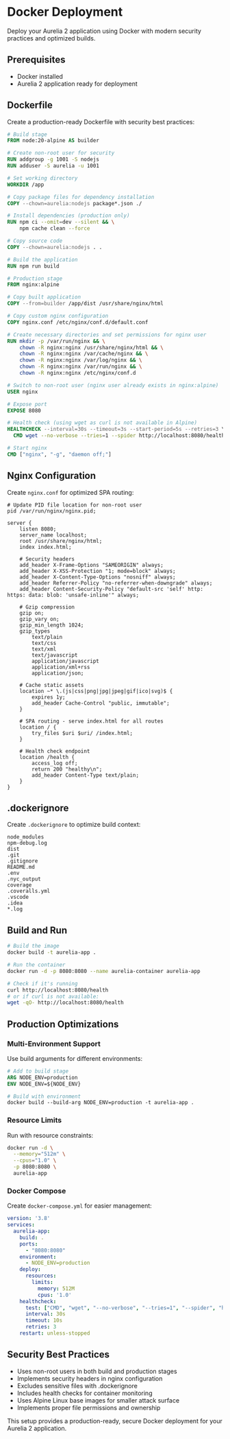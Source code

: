 # Docker Deployment

Deploy your Aurelia 2 application using Docker with modern security practices and optimized builds.

## Prerequisites

- Docker installed
- Aurelia 2 application ready for deployment

## Dockerfile

Create a production-ready Dockerfile with security best practices:

```Dockerfile
# Build stage
FROM node:20-alpine AS builder

# Create non-root user for security
RUN addgroup -g 1001 -S nodejs
RUN adduser -S aurelia -u 1001

# Set working directory
WORKDIR /app

# Copy package files for dependency installation
COPY --chown=aurelia:nodejs package*.json ./

# Install dependencies (production only)
RUN npm ci --omit=dev --silent && \
    npm cache clean --force

# Copy source code
COPY --chown=aurelia:nodejs . .

# Build the application
RUN npm run build

# Production stage
FROM nginx:alpine

# Copy built application
COPY --from=builder /app/dist /usr/share/nginx/html

# Copy custom nginx configuration
COPY nginx.conf /etc/nginx/conf.d/default.conf

# Create necessary directories and set permissions for nginx user
RUN mkdir -p /var/run/nginx && \
    chown -R nginx:nginx /usr/share/nginx/html && \
    chown -R nginx:nginx /var/cache/nginx && \
    chown -R nginx:nginx /var/log/nginx && \
    chown -R nginx:nginx /var/run/nginx && \
    chown -R nginx:nginx /etc/nginx/conf.d

# Switch to non-root user (nginx user already exists in nginx:alpine)
USER nginx

# Expose port
EXPOSE 8080

# Health check (using wget as curl is not available in Alpine)
HEALTHCHECK --interval=30s --timeout=3s --start-period=5s --retries=3 \
  CMD wget --no-verbose --tries=1 --spider http://localhost:8080/health || exit 1

# Start nginx
CMD ["nginx", "-g", "daemon off;"]
```

## Nginx Configuration

Create `nginx.conf` for optimized SPA routing:

```nginx
# Update PID file location for non-root user
pid /var/run/nginx/nginx.pid;

server {
    listen 8080;
    server_name localhost;
    root /usr/share/nginx/html;
    index index.html;

    # Security headers
    add_header X-Frame-Options "SAMEORIGIN" always;
    add_header X-XSS-Protection "1; mode=block" always;
    add_header X-Content-Type-Options "nosniff" always;
    add_header Referrer-Policy "no-referrer-when-downgrade" always;
    add_header Content-Security-Policy "default-src 'self' http: https: data: blob: 'unsafe-inline'" always;

    # Gzip compression
    gzip on;
    gzip_vary on;
    gzip_min_length 1024;
    gzip_types
        text/plain
        text/css
        text/xml
        text/javascript
        application/javascript
        application/xml+rss
        application/json;

    # Cache static assets
    location ~* \.(js|css|png|jpg|jpeg|gif|ico|svg)$ {
        expires 1y;
        add_header Cache-Control "public, immutable";
    }

    # SPA routing - serve index.html for all routes
    location / {
        try_files $uri $uri/ /index.html;
    }

    # Health check endpoint
    location /health {
        access_log off;
        return 200 "healthy\n";
        add_header Content-Type text/plain;
    }
}
```

## .dockerignore

Create `.dockerignore` to optimize build context:

```dockerignore
node_modules
npm-debug.log
dist
.git
.gitignore
README.md
.env
.nyc_output
coverage
.coveralls.yml
.vscode
.idea
*.log
```

## Build and Run

```bash
# Build the image
docker build -t aurelia-app .

# Run the container
docker run -d -p 8080:8080 --name aurelia-container aurelia-app

# Check if it's running
curl http://localhost:8080/health
# or if curl is not available:
wget -qO- http://localhost:8080/health
```

## Production Optimizations

### Multi-Environment Support

Use build arguments for different environments:

```Dockerfile
# Add to build stage
ARG NODE_ENV=production
ENV NODE_ENV=${NODE_ENV}

# Build with environment
docker build --build-arg NODE_ENV=production -t aurelia-app .
```

### Resource Limits

Run with resource constraints:

```bash
docker run -d \
  --memory="512m" \
  --cpus="1.0" \
  -p 8080:8080 \
  aurelia-app
```

### Docker Compose

Create `docker-compose.yml` for easier management:

```yaml
version: '3.8'
services:
  aurelia-app:
    build: .
    ports:
      - "8080:8080"
    environment:
      - NODE_ENV=production
    deploy:
      resources:
        limits:
          memory: 512M
          cpus: '1.0'
    healthcheck:
      test: ["CMD", "wget", "--no-verbose", "--tries=1", "--spider", "http://localhost:8080/health"]
      interval: 30s
      timeout: 10s
      retries: 3
    restart: unless-stopped
```

## Security Best Practices

- Uses non-root users in both build and production stages
- Implements security headers in nginx configuration
- Excludes sensitive files with .dockerignore
- Includes health checks for container monitoring
- Uses Alpine Linux base images for smaller attack surface
- Implements proper file permissions and ownership

This setup provides a production-ready, secure Docker deployment for your Aurelia 2 application.
